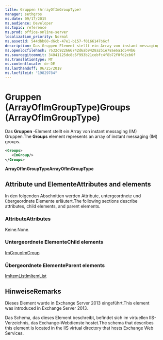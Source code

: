 ```yaml
---
title: Gruppen (ArrayOfImGroupType)
manager: sethgros
ms.date: 09/17/2015
ms.audience: Developer
ms.topic: reference
ms.prod: office-online-server
localization_priority: Normal
ms.assetid: 544dbb60-d6cb-47e1-b157-f0166147b6cf
description: Das Gruppen-Element stellt ein Array von instant messaging (IM) Gruppen.
ms.openlocfilehash: 7632c922666742d6ab9428a2b1e78ae6a1d544b6
ms.sourcegitcommit: 34041125dc8c5f993b21cebfc4f8b72f0fd2cb6f
ms.translationtype: MT
ms.contentlocale: de-DE
ms.lasthandoff: 06/25/2018
ms.locfileid: "19829784"
---
```

# <a name="groups-arrayofimgrouptype"></a><span data-ttu-id="e7566-103">Gruppen (ArrayOfImGroupType)</span><span class="sxs-lookup"><span data-stu-id="e7566-103">Groups (ArrayOfImGroupType)</span></span>

<span data-ttu-id="e7566-104">Das **Gruppen** -Element stellt ein Array von instant messaging (IM) Gruppen.</span><span class="sxs-lookup"><span data-stu-id="e7566-104">The **Groups** element represents an array of instant messaging (IM) groups.</span></span> 
  
```XML
<Groups>
   <ImGroup/>
</Groups>
```

<span data-ttu-id="e7566-105">**ArrayOfImGroupType**</span><span class="sxs-lookup"><span data-stu-id="e7566-105">**ArrayOfImGroupType**</span></span>

## <a name="attributes-and-elements"></a><span data-ttu-id="e7566-106">Attribute und Elemente</span><span class="sxs-lookup"><span data-stu-id="e7566-106">Attributes and elements</span></span>

<span data-ttu-id="e7566-107">In den folgenden Abschnitten werden Attribute, untergeordnete und übergeordnete Elemente erläutert.</span><span class="sxs-lookup"><span data-stu-id="e7566-107">The following sections describe attributes, child elements, and parent elements.</span></span>
  
### <a name="attributes"></a><span data-ttu-id="e7566-108">Attribute</span><span class="sxs-lookup"><span data-stu-id="e7566-108">Attributes</span></span>

<span data-ttu-id="e7566-109">Keine.</span><span class="sxs-lookup"><span data-stu-id="e7566-109">None.</span></span>
  
### <a name="child-elements"></a><span data-ttu-id="e7566-110">Untergeordnete Elemente</span><span class="sxs-lookup"><span data-stu-id="e7566-110">Child elements</span></span>

[<span data-ttu-id="e7566-111">ImGroup</span><span class="sxs-lookup"><span data-stu-id="e7566-111">ImGroup</span></span>](imgroup.md)
  
### <a name="parent-elements"></a><span data-ttu-id="e7566-112">Übergeordnete Elemente</span><span class="sxs-lookup"><span data-stu-id="e7566-112">Parent elements</span></span>

[<span data-ttu-id="e7566-113">ImItemList</span><span class="sxs-lookup"><span data-stu-id="e7566-113">ImItemList</span></span>](imitemlist.md)
  
## <a name="remarks"></a><span data-ttu-id="e7566-114">Hinweise</span><span class="sxs-lookup"><span data-stu-id="e7566-114">Remarks</span></span>

<span data-ttu-id="e7566-115">Dieses Element wurde in Exchange Server 2013 eingeführt.</span><span class="sxs-lookup"><span data-stu-id="e7566-115">This element was introduced in Exchange Server 2013.</span></span>
  
<span data-ttu-id="e7566-116">Das Schema, das dieses Element beschreibt, befindet sich im virtuellen IIS-Verzeichnis, das Exchange-Webdienste hostet.</span><span class="sxs-lookup"><span data-stu-id="e7566-116">The schema that describes this element is located in the IIS virtual directory that hosts Exchange Web Services.</span></span>
  

